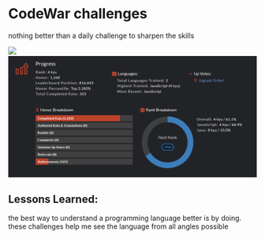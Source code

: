 # CodeWar challenges
nothing better than a daily challenge to sharpen the skills



<img src="[https://www.codewars.com/users/hussain-alsayedali/badges/large.png](https://www.codewars.com/users/hussain-alsayedali/badges/large)" />
<img src="screenshot.png" />

## Lessons Learned:

the best way to understand a programming language better is by doing. these challenges help me see the language from all angles possible
